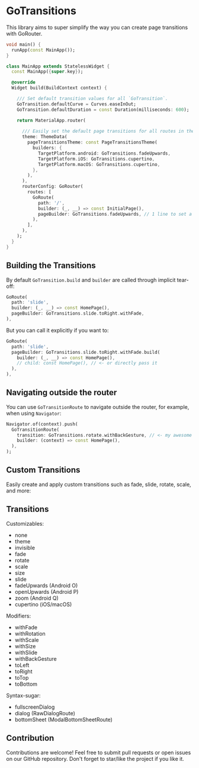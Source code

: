 
# GoTransitions

This library aims to super simplify the way you can create page transitions with GoRouter.

```dart
void main() {
  runApp(const MainApp());
}

class MainApp extends StatelessWidget {
  const MainApp({super.key});

  @override
  Widget build(BuildContext context) {

    /// Set default transition values for all `GoTransition`.
    GoTransition.defaultCurve = Curves.easeInOut;
    GoTransition.defaultDuration = const Duration(milliseconds: 600);

    return MaterialApp.router(
    
      /// Easily set the default page transitions for all routes in theme.
      theme: ThemeData(
        pageTransitionsTheme: const PageTransitionsTheme(
          builders: {
            TargetPlatform.android: GoTransitions.fadeUpwards,
            TargetPlatform.iOS: GoTransitions.cupertino,
            TargetPlatform.macOS: GoTransitions.cupertino,
          },
        ),
      ),
      routerConfig: GoRouter(
        routes: [
          GoRoute(
            path: '/',
            builder: (_, __) => const InitialPage(),
            pageBuilder: GoTransitions.fadeUpwards, // 1 line to set a page transition!
          ),
        ],
      ),
    );
  }
}
```

## Building the Transitions

By default `GoTransition.build` and `builder` are called through implicit tear-off:

```dart
GoRoute(
  path: 'slide',
  builder: (_, __) => const HomePage(),
  pageBuilder: GoTransitions.slide.toRight.withFade,
),
```

But you can call it explicitly if you want to:

```dart
GoRoute(
  path: 'slide',
  pageBuilder: GoTransitions.slide.toRight.withFade.build(
    builder: (_, __) => const HomePage(),
    // child: const HomePage(), // <- or directly pass it
  ),
),
```

## Navigating outside the router

You can use `GoTransitionRoute` to navigate outside the router, for example, when using `Navigator`:

```dart
Navigator.of(context).push(
  GoTransitionRoute(
    transition: GoTransitions.rotate.withBackGesture, // <- my awesome transition
    builder: (context) => const HomePage(),
  ),
);
```

## Custom Transitions

Easily create and apply custom transitions such as fade, slide, rotate, scale, and more:


## Transitions

Customizables:

- none
- theme
- invisible
- fade
- rotate
- scale
- size
- slide
- fadeUpwards (Android O)
- openUpwards (Android P)
- zoom (Android Q)
- cupertino (iOS/macOS)

Modifiers:

- withFade
- withRotation
- withScale
- withSize
- withSlide
- withBackGesture
- toLeft
- toRight
- toTop
- toBottom

Syntax-sugar:

- fullscreenDialog
- dialog (RawDialogRoute)
- bottomSheet (ModalBottomSheetRoute)

## Contribution

Contributions are welcome! Feel free to submit pull requests or open issues on our GitHub repository. Don't forget to star/like the project if you like it.
